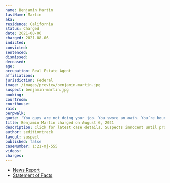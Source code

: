 ```yaml
---
name: Benjamin Martin
lastName: Martin
aka:
residence: California
status: Charged
date: 2021-08-06
charged: 2021-08-06
indicted:
convicted:
sentenced:
dismissed:
deceased:
age:
occupation: Real Estate Agent
affiliations:
jurisdiction: Federal
image: /images/preview/benjamin-martin.jpg
suspect: benjamin-martin.jpg
booking:
courtroom:
courthouse:
raid:
perpwalk:
quote: 'You guys are not doing your job. You swore an oath. You’re bound by your word. Move out of the way and let us in.'
title: Benjamin Martin charged on August 6, 2021
description: Click for latest case details. Suspects innocent until proven guilty.
author: seditiontrack
layout: suspect
published: false
caseNumber: 1:21-mj-555
videos:
charges:
---
```

- [News Report](https://gvwire.com/2021/09/03/fresno-anti-mask-activist-jailed-on-jan-6-capitol-riot-charges/)
- [Statement of Facts](https://www.justice.gov/usao-dc/case-multi-defendant/file/1430511/download)

